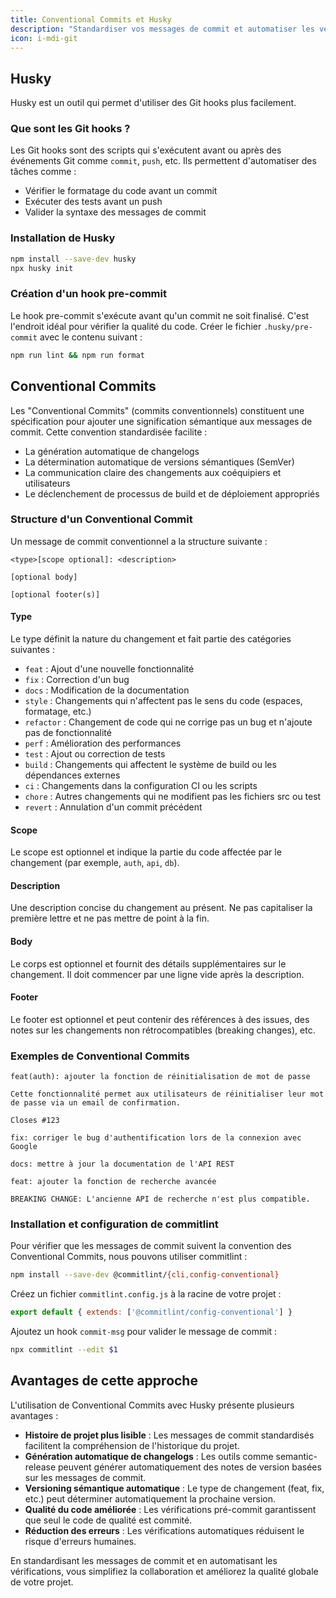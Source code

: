 ```yaml
---
title: Conventional Commits et Husky
description: "Standardiser vos messages de commit et automatiser les vérifications avec Git hooks"
icon: i-mdi-git
---
```


## Husky

Husky est un outil qui permet d'utiliser des Git hooks plus facilement.

### Que sont les Git hooks ?

Les Git hooks sont des scripts qui s'exécutent avant ou après des événements Git comme `commit`, `push`, etc. Ils permettent d'automatiser des tâches comme :

- Vérifier le formatage du code avant un commit
- Exécuter des tests avant un push
- Valider la syntaxe des messages de commit

### Installation de Husky

```bash
npm install --save-dev husky
npx husky init
```

### Création d'un hook pre-commit

Le hook pre-commit s'exécute avant qu'un commit ne soit finalisé. C'est l'endroit idéal pour vérifier la qualité du code. Créer le fichier `.husky/pre-commit` avec le contenu suivant :

```bash 
npm run lint && npm run format
```

## Conventional Commits

Les "Conventional Commits" (commits conventionnels) constituent une spécification pour ajouter une signification sémantique aux messages de commit. Cette convention standardisée facilite :

- La génération automatique de changelogs
- La détermination automatique de versions sémantiques (SemVer)
- La communication claire des changements aux coéquipiers et utilisateurs
- Le déclenchement de processus de build et de déploiement appropriés

### Structure d'un Conventional Commit

Un message de commit conventionnel a la structure suivante :

```
<type>[scope optional]: <description>

[optional body]

[optional footer(s)]
```

#### Type

Le type définit la nature du changement et fait partie des catégories suivantes :

- `feat` : Ajout d'une nouvelle fonctionnalité
- `fix` : Correction d'un bug
- `docs` : Modification de la documentation
- `style` : Changements qui n'affectent pas le sens du code (espaces, formatage, etc.)
- `refactor` : Changement de code qui ne corrige pas un bug et n'ajoute pas de fonctionnalité
- `perf` : Amélioration des performances
- `test` : Ajout ou correction de tests
- `build` : Changements qui affectent le système de build ou les dépendances externes
- `ci` : Changements dans la configuration CI ou les scripts
- `chore` : Autres changements qui ne modifient pas les fichiers src ou test
- `revert` : Annulation d'un commit précédent

#### Scope

Le scope est optionnel et indique la partie du code affectée par le changement (par exemple, `auth`, `api`, `db`).

#### Description

Une description concise du changement au présent. Ne pas capitaliser la première lettre et ne pas mettre de point à la fin.

#### Body

Le corps est optionnel et fournit des détails supplémentaires sur le changement. Il doit commencer par une ligne vide après la description.

#### Footer

Le footer est optionnel et peut contenir des références à des issues, des notes sur les changements non rétrocompatibles (breaking changes), etc.

### Exemples de Conventional Commits

```
feat(auth): ajouter la fonction de réinitialisation de mot de passe

Cette fonctionnalité permet aux utilisateurs de réinitialiser leur mot de passe via un email de confirmation.

Closes #123
```

```
fix: corriger le bug d'authentification lors de la connexion avec Google
```

```
docs: mettre à jour la documentation de l'API REST
```

```
feat: ajouter la fonction de recherche avancée

BREAKING CHANGE: L'ancienne API de recherche n'est plus compatible.
```


### Installation et configuration de commitlint

Pour vérifier que les messages de commit suivent la convention des Conventional Commits, nous pouvons utiliser commitlint :

```bash
npm install --save-dev @commitlint/{cli,config-conventional}
```

Créez un fichier `commitlint.config.js` à la racine de votre projet :

```javascript
export default { extends: ['@commitlint/config-conventional'] }
```

Ajoutez un hook `commit-msg` pour valider le message de commit :

```bash
npx commitlint --edit $1
```

## Avantages de cette approche

L'utilisation de Conventional Commits avec Husky présente plusieurs avantages :

- **Histoire de projet plus lisible** : Les messages de commit standardisés facilitent la compréhension de l'historique du projet.
- **Génération automatique de changelogs** : Les outils comme semantic-release peuvent générer automatiquement des notes de version basées sur les messages de commit.
- **Versioning sémantique automatique** : Le type de changement (feat, fix, etc.) peut déterminer automatiquement la prochaine version.
- **Qualité du code améliorée** : Les vérifications pré-commit garantissent que seul le code de qualité est commité.
- **Réduction des erreurs** : Les vérifications automatiques réduisent le risque d'erreurs humaines.

En standardisant les messages de commit et en automatisant les vérifications, vous simplifiez la collaboration et améliorez la qualité globale de votre projet.
